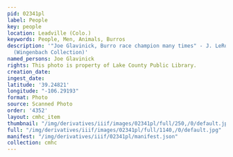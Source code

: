 ```yaml
---
pid: 02341pl
label: People
key: people
location: Leadville (Colo.)
keywords: People, Men, Animals, Burros
description: '"Joe Glavinick, Burro race champion many times" - J. LeRoy Wingenbach
  (Wingenbach Collection)'
named_persons: Joe Glavinick
rights: This photo is property of Lake County Public Library.
creation_date: 
ingest_date: 
latitude: '39.24821'
longitude: "-106.29193"
format: Photo
source: Scanned Photo
order: '4352'
layout: cmhc_item
thumbnail: "/img/derivatives/iiif/images/02341pl/full/250,/0/default.jpg"
full: "/img/derivatives/iiif/images/02341pl/full/1140,/0/default.jpg"
manifest: "/img/derivatives/iiif/02341pl/manifest.json"
collection: cmhc
---
```

